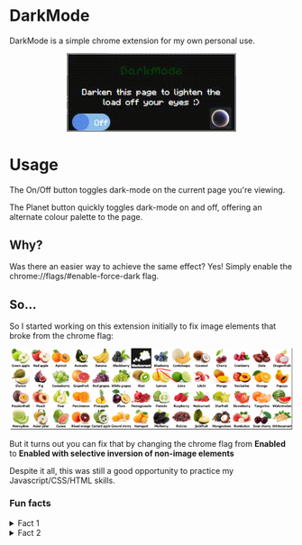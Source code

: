 # DarkMode
DarkMode is a simple chrome extension for my own personal use.

<p align="center">
  <img src="assets/preview.gif" width = "300px"/>
</p>

# Usage
The On/Off button toggles dark-mode on the current page you're viewing.

The Planet button quickly toggles dark-mode on and off, offering an alternate colour palette to the page.

## Why?
Was there an easier way to achieve the same effect? Yes! Simply enable the 
chrome://flags/#enable-force-dark flag.

## So...
So I started working on this extension initially to fix image elements that broke from the chrome flag:
<p align="center">
  <img src="assets/brokenelement.png" width = "500px"/>
</p>

But it turns out you can fix that by changing the chrome flag from <strong>Enabled</strong> to <strong>Enabled with selective inversion of non-image elements</strong>

Despite it all, this was still a good opportunity to practice my Javascript/CSS/HTML skills.

### Fun facts
<details>
<summary>Fact 1</summary>

Did you know the transformations involved in inversing these colours are irreversible? 

Try it out turning the switch on and off! You can also press the planet button if you would like to avoid getting flashbanged.

A neat explanation for why this is the case can be found [here](https://stackoverflow.com/a/19325417).
</details>

<details>
<summary>Fact 2</summary>

The icons used in this extension were generated locally on my machine using Stable Diffusion methods. 

Firstly, I generated a simple icon to start off with:
<p align="left">
  <img src="assets/button128.png" width = "200px"/>
</p>

Then, I generated a second icon with the first acting as a base:
<p align="left">
  <img src="assets/button128press.png" width = "200px"/>
</p>

Lastly, I stacked the first image on top of the second. From there it was simple to add an in/out fading animation of the first image image that triggered onclick, revealing the second image hidden underneath. 

This created an effect of the planet 'lighting' when pressed:
<p align="left">
  <img src="assets/SDanimation.gif" width = "200px"/>
</p>
</details>
